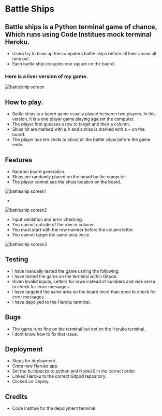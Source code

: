 # Battle Ships 

## Battle ships is a Python terminal game of chance, Which runs using Code Institues mock terminal Heroku.
* Users try to blow up the computers battle ships before all their ammo all runs out.
* Each battle ship occupies one sqaure on the baord.

### Here is a liver version of my game.
![battleship screen](https://github.com/Adam-Harrower/my-full-template/assets/125028133/77f23330-16a7-44c9-89eb-8b82881dffb1)

## How to play.
* Battle ships is a baord game usually played between two players, In this version, it is a one player game playing agaisnt the computer. 
* The player first guesses a row to target and then a column. 
* Ships hit are marked with a X and a miss is marked with a ~ on the board.
* The player has ten shots to shoot all the battle ships before the game ends. 

## Features
* Random board generation.
* Ships are randomly placed on the board by the computer.
* The player connot see the ships location on the board.

![battleship screen1](https://github.com/Adam-Harrower/my-full-template/assets/125028133/ba60fd8a-c15d-44af-94d9-65519d976851)

* 

![battleship screen2](https://github.com/Adam-Harrower/my-full-template/assets/125028133/1361ad1e-f306-49ff-b8d0-367dbf52b78f)

* Input validation and error checking.
* You cannot outside of the row or column.
* You must start with the row number before the column letter.
* You cannot target the same area twice.


![battleship screen3](https://github.com/Adam-Harrower/my-full-template/assets/125028133/85a2044b-5a2e-4bf4-8f67-7bee635987d2)

## Testing
* I have manually tested the game usning the following:
* I have tested the game on the terminal within Gitpod.
* Given invalid inputs, Letters for rows instead of numbers and vise versa to check for error messages.
* I have targeted the same area on the board more than once to check for error messages.
* I have depolyed to the Heroku terminal.

## Bugs 
* The game runs fine on the terminal but not on the Heruko terminal. 
* I dont know how to fix that issue.

## Deployment 
* Steps for deployment.
* Crete new Heruko app.
* Set the buildpacks to python and NodeJS in the correct order.
* Linked Heroku to the correct Gitpod repository.
* Clicked on Deploy.

## Credits 
* Code Institue for the depolyment terminal. 

